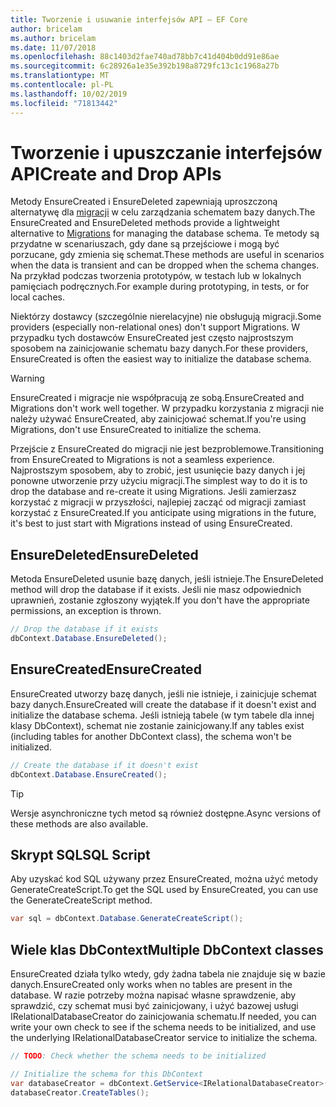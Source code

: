 ```yaml
---
title: Tworzenie i usuwanie interfejsów API — EF Core
author: bricelam
ms.author: bricelam
ms.date: 11/07/2018
ms.openlocfilehash: 88c1403d2fae740ad78bb7c41d404b0dd91e86ae
ms.sourcegitcommit: 6c28926a1e35e392b198a8729fc13c1c1968a27b
ms.translationtype: MT
ms.contentlocale: pl-PL
ms.lasthandoff: 10/02/2019
ms.locfileid: "71813442"
---
```

# <a name="create-and-drop-apis"></a><span data-ttu-id="9a316-102">Tworzenie i upuszczanie interfejsów API</span><span class="sxs-lookup"><span data-stu-id="9a316-102">Create and Drop APIs</span></span>

<span data-ttu-id="9a316-103">Metody EnsureCreated i EnsureDeleted zapewniają uproszczoną alternatywę dla [migracji](migrations/index.md) w celu zarządzania schematem bazy danych.</span><span class="sxs-lookup"><span data-stu-id="9a316-103">The EnsureCreated and EnsureDeleted methods provide a lightweight alternative to [Migrations](migrations/index.md) for managing the database schema.</span></span> <span data-ttu-id="9a316-104">Te metody są przydatne w scenariuszach, gdy dane są przejściowe i mogą być porzucane, gdy zmienia się schemat.</span><span class="sxs-lookup"><span data-stu-id="9a316-104">These methods are useful in scenarios when the data is transient and can be dropped when the schema changes.</span></span> <span data-ttu-id="9a316-105">Na przykład podczas tworzenia prototypów, w testach lub w lokalnych pamięciach podręcznych.</span><span class="sxs-lookup"><span data-stu-id="9a316-105">For example during prototyping, in tests, or for local caches.</span></span>

<span data-ttu-id="9a316-106">Niektórzy dostawcy (szczególnie nierelacyjne) nie obsługują migracji.</span><span class="sxs-lookup"><span data-stu-id="9a316-106">Some providers (especially non-relational ones) don't support Migrations.</span></span> <span data-ttu-id="9a316-107">W przypadku tych dostawców EnsureCreated jest często najprostszym sposobem na zainicjowanie schematu bazy danych.</span><span class="sxs-lookup"><span data-stu-id="9a316-107">For these providers, EnsureCreated is often the easiest way to initialize the database schema.</span></span>

> [!WARNING]
> <span data-ttu-id="9a316-108">EnsureCreated i migracje nie współpracują ze sobą.</span><span class="sxs-lookup"><span data-stu-id="9a316-108">EnsureCreated and Migrations don't work well together.</span></span> <span data-ttu-id="9a316-109">W przypadku korzystania z migracji nie należy używać EnsureCreated, aby zainicjować schemat.</span><span class="sxs-lookup"><span data-stu-id="9a316-109">If you're using Migrations, don't use EnsureCreated to initialize the schema.</span></span>

<span data-ttu-id="9a316-110">Przejście z EnsureCreated do migracji nie jest bezproblemowe.</span><span class="sxs-lookup"><span data-stu-id="9a316-110">Transitioning from EnsureCreated to Migrations is not a seamless experience.</span></span> <span data-ttu-id="9a316-111">Najprostszym sposobem, aby to zrobić, jest usunięcie bazy danych i jej ponowne utworzenie przy użyciu migracji.</span><span class="sxs-lookup"><span data-stu-id="9a316-111">The simplest way to do it is to drop the database and re-create it using Migrations.</span></span> <span data-ttu-id="9a316-112">Jeśli zamierzasz korzystać z migracji w przyszłości, najlepiej zacząć od migracji zamiast korzystać z EnsureCreated.</span><span class="sxs-lookup"><span data-stu-id="9a316-112">If you anticipate using migrations in the future, it's best to just start with Migrations instead of using EnsureCreated.</span></span>

## <a name="ensuredeleted"></a><span data-ttu-id="9a316-113">EnsureDeleted</span><span class="sxs-lookup"><span data-stu-id="9a316-113">EnsureDeleted</span></span>

<span data-ttu-id="9a316-114">Metoda EnsureDeleted usunie bazę danych, jeśli istnieje.</span><span class="sxs-lookup"><span data-stu-id="9a316-114">The EnsureDeleted method will drop the database if it exists.</span></span> <span data-ttu-id="9a316-115">Jeśli nie masz odpowiednich uprawnień, zostanie zgłoszony wyjątek.</span><span class="sxs-lookup"><span data-stu-id="9a316-115">If you don't have the appropriate permissions, an exception is thrown.</span></span>

``` csharp
// Drop the database if it exists
dbContext.Database.EnsureDeleted();
```

## <a name="ensurecreated"></a><span data-ttu-id="9a316-116">EnsureCreated</span><span class="sxs-lookup"><span data-stu-id="9a316-116">EnsureCreated</span></span>

<span data-ttu-id="9a316-117">EnsureCreated utworzy bazę danych, jeśli nie istnieje, i zainicjuje schemat bazy danych.</span><span class="sxs-lookup"><span data-stu-id="9a316-117">EnsureCreated will create the database if it doesn't exist and initialize the database schema.</span></span> <span data-ttu-id="9a316-118">Jeśli istnieją tabele (w tym tabele dla innej klasy DbContext), schemat nie zostanie zainicjowany.</span><span class="sxs-lookup"><span data-stu-id="9a316-118">If any tables exist (including tables for another DbContext class), the schema won't be initialized.</span></span>

``` csharp
// Create the database if it doesn't exist
dbContext.Database.EnsureCreated();
```

> [!TIP]
> <span data-ttu-id="9a316-119">Wersje asynchroniczne tych metod są również dostępne.</span><span class="sxs-lookup"><span data-stu-id="9a316-119">Async versions of these methods are also available.</span></span>

## <a name="sql-script"></a><span data-ttu-id="9a316-120">Skrypt SQL</span><span class="sxs-lookup"><span data-stu-id="9a316-120">SQL Script</span></span>

<span data-ttu-id="9a316-121">Aby uzyskać kod SQL używany przez EnsureCreated, można użyć metody GenerateCreateScript.</span><span class="sxs-lookup"><span data-stu-id="9a316-121">To get the SQL used by EnsureCreated, you can use the GenerateCreateScript method.</span></span>

``` csharp
var sql = dbContext.Database.GenerateCreateScript();
```

## <a name="multiple-dbcontext-classes"></a><span data-ttu-id="9a316-122">Wiele klas DbContext</span><span class="sxs-lookup"><span data-stu-id="9a316-122">Multiple DbContext classes</span></span>

<span data-ttu-id="9a316-123">EnsureCreated działa tylko wtedy, gdy żadna tabela nie znajduje się w bazie danych.</span><span class="sxs-lookup"><span data-stu-id="9a316-123">EnsureCreated only works when no tables are present in the database.</span></span> <span data-ttu-id="9a316-124">W razie potrzeby można napisać własne sprawdzenie, aby sprawdzić, czy schemat musi być zainicjowany, i użyć bazowej usługi IRelationalDatabaseCreator do zainicjowania schematu.</span><span class="sxs-lookup"><span data-stu-id="9a316-124">If needed, you can write your own check to see if the schema needs to be initialized, and use the underlying IRelationalDatabaseCreator service to initialize the schema.</span></span>

``` csharp
// TODO: Check whether the schema needs to be initialized

// Initialize the schema for this DbContext
var databaseCreator = dbContext.GetService<IRelationalDatabaseCreator>();
databaseCreator.CreateTables();
```
